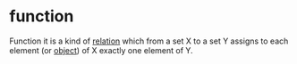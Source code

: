 # function

Function it is a kind of [relation](/data_md/mathematics/definitions/foundamental/relation.md) which from a set X to a set Y assigns to each element (or [object](/data_md/mathematics/definitions/foundamental/object.md)) of X exactly one element of Y.
